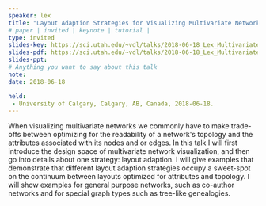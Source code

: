 ```yaml
---
speaker: lex
title: "Layout Adaption Strategies for Visualizing Multivariate Networks"
# paper | invited | keynote | tutorial |
type: invited
slides-key: https://sci.utah.edu/~vdl/talks/2018-06-18_Lex_Multivariate_Networks.key
slides-pdf: https://sci.utah.edu/~vdl/talks/2018-06-18_Lex_Multivariate_Networks.pdf
slides-ppt:
# Anything you want to say about this talk
note:
date: 2018-06-18

held:  
 - University of Calgary, Calgary, AB, Canada, 2018-06-18.
---
```

 When visualizing multivariate networks we commonly have to make trade-offs between optimizing for the readability of a network's topology and the attributes associated with its nodes and or edges. In this talk I will first introduce the design space of multivariate network visualization, and then go into details about one strategy: layout adaption. I will give examples that demonstrate that different layout adaption strategies occupy a sweet-spot on the continuum between layouts optimized for attributes and topology. I will show examples for general purpose networks, such as co-author networks and for special graph types such as tree-like genealogies.





